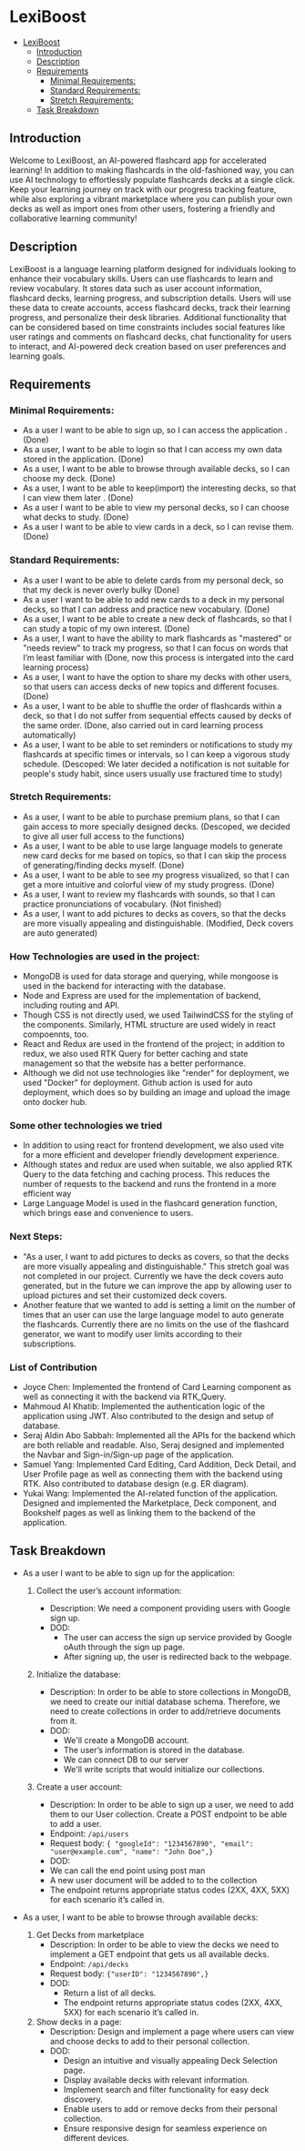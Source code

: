 # LexiBoost
<!-- TOC -->
* [LexiBoost](#lexiboost)
    * [Introduction](#introduction)
    * [Description](#description)
    * [Requirements](#requirements)
        * [Minimal Requirements:](#minimal-requirements-)
        * [Standard Requirements:](#standard-requirements-)
        * [Stretch Requirements:](#stretch-requirements-)
    * [Task Breakdown](#task-breakdown)
<!-- TOC -->

## Introduction
Welcome to LexiBoost, an AI-powered flashcard app for accelerated learning! In addition to making flashcards in the old-fashioned way, you can use AI technology to effortlessly populate flashcards decks at a single click. Keep your learning journey on track with our progress tracking feature, while also exploring a vibrant marketplace where you can publish your own decks as well as import ones from other users, fostering a friendly and collaborative learning community!

## Description
LexiBoost is a language learning platform designed for individuals looking to enhance their vocabulary skills. Users can use flashcards to learn and review vocabulary. It stores data such as user account information, flashcard decks, learning progress, and subscription details. Users will use these data to create accounts, access flashcard decks, track their learning progress, and personalize their desk libraries. Additional functionality that can be considered based on time constraints includes social features like user ratings and comments on flashcard decks, chat functionality for users to interact, and AI-powered deck creation based on user preferences and learning goals.

## Requirements


### Minimal Requirements:
* As a user I want to be able to sign up, so I can access the application . (Done)
* As a user, I want to be able to login so that I can access my own data stored in the application. (Done)
* As a user, I want to be able to browse through available decks, so I can choose my deck. (Done)
* As a user, I want to be able to keep(import) the interesting decks, so that I can view them later . (Done)
* As a user I want to be able to view my personal decks, so I can choose what decks to study. (Done)
* As a user I want to be able to view cards in a deck, so I can revise them. (Done)

### Standard Requirements:
* As a user I want to be able to delete cards from my personal deck, so that my deck is never overly bulky (Done)
* As a user I want to be able to add new cards to a deck in my personal decks, so that I can address and practice new vocabulary. (Done)
* As a user, I want to be able to create a new deck of flashcards, so that I can study a topic of my own interest. (Done)
* As a user, I want to have the ability to mark flashcards as "mastered" or "needs review" to track my progress, so that I can focus on words that I’m least familiar with (Done, now this process is intergated into the card learning process)
* As a user, I want to have the option to share my decks with other users, so that users can access decks of new topics and different focuses. (Done)
* As a user, I want to be able to shuffle the order of flashcards within a deck, so that I do not suffer from sequential effects caused by decks of the same order. (Done, also carried out in card learning process automatically)
* As a user, I want to be able to set reminders or notifications to study my flashcards at specific times or intervals, so I can keep a vigorous study schedule.  (Descoped: We later decided a notification is not suitable for people's study habit, since users usually use fractured time to study)


### Stretch Requirements:
* As a user, I want to be able to purchase premium plans, so that I can gain access to more specially designed decks. (Descoped, we decided to give all user full access to the functions)
* As a user, I want to be able to use large language models to generate new card decks for me based on topics, so that I can skip the process of generating/finding decks myself. (Done)
* As a user, I want to be able to see my progress visualized, so that I can get a more intuitive and colorful view of my study progress. (Done)
* As a user, I want to review my flashcards with sounds, so that I can practice pronunciations of vocabulary. (Not finished)
* As a user, I want to add pictures to decks as covers, so that the decks are more visually appealing and distinguishable. (Modified, Deck covers are auto generated)

### How Technologies are used in the project:
* MongoDB is used for data storage and querying, while mongoose is used in the backend for interacting with the database.
* Node and Express are used for the implementation of backend, including routing and API.
* Though CSS is not directly used, we used TailwindCSS for the styling of the components. Similarly, HTML structure are used widely in react compoennts, too.
* React and Redux are used in the frontend of the project; in addition to redux, we also used RTK Query for better caching and state management so that the website has a better performance.
* Although we did not use technologies like "render" for deployment, we used "Docker" for deployment. Github action is used for auto deployment, which does so by building an image and upload the image onto docker hub.

### Some other technologies we tried
* In addition to using react for frontend development, we also used vite for a more efficient and developer friendly development experience.
* Although states and redux are used when suitable, we also applied RTK Query to the data fetching and caching process. This reduces the number of requests to the backend and runs the frontend in a more efficient way
* Large Language Model is used in the flashcard generation function, which brings ease and convenience to users.

### Next Steps:
* "As a user, I want to add pictures to decks as covers, so that the decks are more visually appealing and distinguishable." This stretch goal was not completed in our project. Currently we have the deck covers auto generated, but in the future we can improve the app by allowing user to upload pictures and set their customized deck covers.
* Another feature that we wanted to add is setting a limit on the number of times that an user can use the large language model to auto generate the flashcards. Currently there are no limits on the use of the flashcard generator, we want to modify user limits according to their subscriptions.

### List of Contribution
* Joyce Chen: Implemented the frontend of Card Learning component as well as connecting it with the backend via RTK_Query. 
* Mahmoud AI Khatib: Implemented the authentication logic of the application using JWT. Also contributed to the design and setup of database.
* Seraj Aldin Abo Sabbah: Implemented all the APIs for the backend which are both reliable and readable. Also, Seraj designed and implemented the Navbar and Sign-in/Sign-up page of the application.
* Samuel Yang: Implemented Card Editing, Card Addition, Deck Detail, and User Profile page as well as connecting them with the backend using RTK. Also contributed to database design (e.g. ER diagram).
* Yukai Wang: Implemented the AI-related function of the application. Designed and implemented the Marketplace, Deck component, and Bookshelf pages as well as linking them to the backend of the application.

## Task Breakdown

* As a user I want to be able to sign up for the application:
    1. Collect the user’s account information:
        * Description: We need a component providing users with Google sign up.
        * DOD:
            * The user can access the sign up service provided by Google oAuth through the sign up page.
            * After signing up, the user is redirected back to the webpage.

    2. Initialize the database:
        * Description: In order to be able to store collections in MongoDB, we need to create our initial database schema. Therefore, we need to create collections in order to add/retrieve documents from it.
        * DOD:
            * We'll create a  MongoDB account.
            * The user’s information is stored in the database.
            * We can connect DB to our server
            * We'll write scripts that would initialize our collections.
    3. Create a user account:
       * Description: In order to be able to sign up a user, we need to add them to our User collection. Create a POST endpoint to be able to add a user.
       * Endpoint: `/api/users`
       * Request body:
       `{ "googleId": "1234567890", "email": "user@example.com", "name": "John Doe",}`
       * DOD:
       * We can call the end point using post man
       * A new user document will be added to to the collection
       * The endpoint returns appropriate status codes (2XX, 4XX, 5XX) for each scenario it’s called in.

* As a user, I want to be able to browse through available decks:
    1. Get Decks from marketplace
        * Description: In order to be able to view the decks we need to implement a GET endpoint that gets us all available decks.
        * Endpoint: `/api/decks`
        * Request body: `{"userID": "1234567890",}`
        * DOD:
            * Return a list of all decks.
            * The endpoint returns appropriate status codes (2XX, 4XX, 5XX) for each scenario it’s called in.
    2. Show decks in a page:
        * Description: Design and implement a page where users can view and choose decks to add to their personal collection.
        * DOD:
            * Design an intuitive and visually appealing Deck Selection page.
            * Display available decks with relevant information.
            * Implement search and filter functionality for easy deck discovery.
            * Enable users to add or remove decks from their personal collection.
            * Ensure responsive design for seamless experience on different devices.